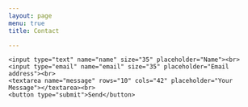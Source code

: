 ```yaml
---
layout: page
menu: true
title: Contact

---
```


<style type="text/css">
  	textarea {    display: block;
    margin-left: 0px;
    margin-right: auto;
  }
	input {    display: block;
    margin-left: 0px;
    margin-right: auto;
  }
  	button {	display: block;
  	margin-left: 0 px;
  	margin-right: auto;
  }
</style>

<form action="https://getform.io/f/3709f960-4951-4882-833f-0065446401df" method="POST">

    <input type="text" name="name" size="35" placeholder="Name"><br>
    <input type="email" name="email" size="35" placeholder="Email address"><br>
    <textarea name="message" rows="10" cols="42" placeholder="Your Message"></textarea><br>
    <button type="submit">Send</button>
    
</form>